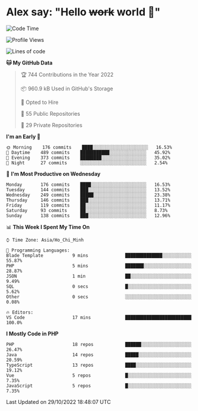 # Alex say: "Hello ~~work~~ world 🐾"

<!--START_SECTION:waka-->
![Code Time](http://img.shields.io/badge/Code%20Time-839%20hrs%205%20mins-blue)

![Profile Views](http://img.shields.io/badge/Profile%20Views-1-blue)

![Lines of code](https://img.shields.io/badge/From%20Hello%20World%20I%27ve%20Written-1%20Million%20lines%20of%20code-blue)

**🐱 My GitHub Data** 

> 🏆 744 Contributions in the Year 2022
 > 
> 📦 960.9 kB Used in GitHub's Storage 
 > 
> 💼 Opted to Hire
 > 
> 📜 55 Public Repositories 
 > 
> 🔑 29 Private Repositories  
 > 
**I'm an Early 🐤** 

```text
🌞 Morning    176 commits    ████░░░░░░░░░░░░░░░░░░░░░   16.53% 
🌆 Daytime    489 commits    ███████████░░░░░░░░░░░░░░   45.92% 
🌃 Evening    373 commits    ████████░░░░░░░░░░░░░░░░░   35.02% 
🌙 Night      27 commits     ░░░░░░░░░░░░░░░░░░░░░░░░░   2.54%

```
📅 **I'm Most Productive on Wednesday** 

```text
Monday       176 commits    ████░░░░░░░░░░░░░░░░░░░░░   16.53% 
Tuesday      144 commits    ███░░░░░░░░░░░░░░░░░░░░░░   13.52% 
Wednesday    249 commits    █████░░░░░░░░░░░░░░░░░░░░   23.38% 
Thursday     146 commits    ███░░░░░░░░░░░░░░░░░░░░░░   13.71% 
Friday       119 commits    ██░░░░░░░░░░░░░░░░░░░░░░░   11.17% 
Saturday     93 commits     ██░░░░░░░░░░░░░░░░░░░░░░░   8.73% 
Sunday       138 commits    ███░░░░░░░░░░░░░░░░░░░░░░   12.96%

```


📊 **This Week I Spent My Time On** 

```text
⌚︎ Time Zone: Asia/Ho_Chi_Minh

💬 Programming Languages: 
Blade Template           9 mins              ██████████████░░░░░░░░░░░   55.87% 
PHP                      5 mins              ███████░░░░░░░░░░░░░░░░░░   28.87% 
JSON                     1 min               ██░░░░░░░░░░░░░░░░░░░░░░░   9.49% 
SQL                      0 secs              █░░░░░░░░░░░░░░░░░░░░░░░░   5.62% 
Other                    0 secs              ░░░░░░░░░░░░░░░░░░░░░░░░░   0.08%

🔥 Editors: 
VS Code                  17 mins             █████████████████████████   100.0%

```

**I Mostly Code in PHP** 

```text
PHP                      18 repos            ██████░░░░░░░░░░░░░░░░░░░   26.47% 
Java                     14 repos            █████░░░░░░░░░░░░░░░░░░░░   20.59% 
TypeScript               13 repos            ████░░░░░░░░░░░░░░░░░░░░░   19.12% 
Vue                      5 repos             █░░░░░░░░░░░░░░░░░░░░░░░░   7.35% 
JavaScript               5 repos             █░░░░░░░░░░░░░░░░░░░░░░░░   7.35%

```



 Last Updated on 29/10/2022 18:48:07 UTC
<!--END_SECTION:waka-->
